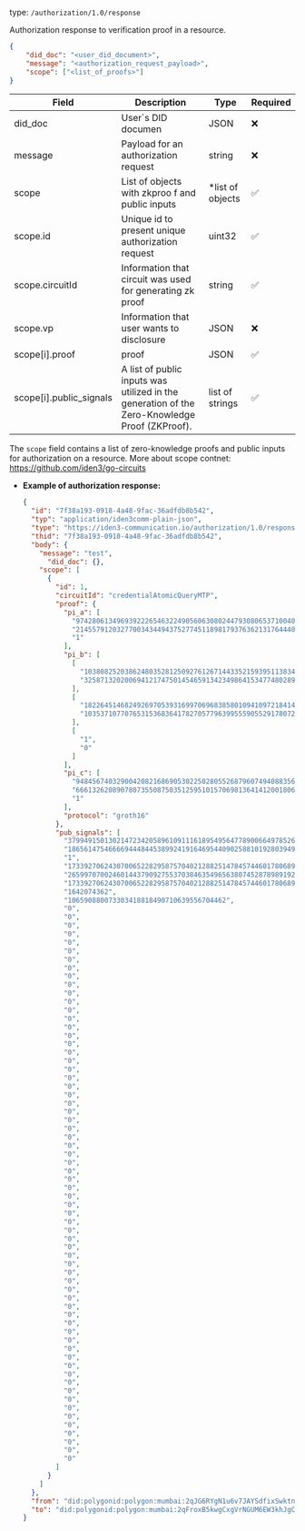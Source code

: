 
type: `/authorization/1.0/response`

Authorization response to verification proof in a resource.

```json
{
	"did_doc": "<user_did_document>",
	"message": "<authorization_request_payload>",
	"scope": ["<list_of_proofs>"]
}
```

| Field                   | Description                                                                                   | Type             | Required |
|-------------------------|-----------------------------------------------------------------------------------------------|------------------|----------|
| did_doc                 | User`s DID documen                                                                            | JSON             | ❌        |
| message                 | Payload for an authorization request                                                          | string           | ❌        |
| scope                   | List of objects with zkproo f and public inputs                                               | *list of objects | ✅        |
| scope.id                | Unique id to present unique authorization request                                             | uint32           | ✅        |
| scope.circuitId         | Information that circuit was used for generating zk proof                                     | string           | ✅        |
| scope.vp                | Information that user wants to disclosure                                                     | JSON             | ❌        |
| scope[i].proof          | proof                                                                                         | JSON             | ✅        |
| scope[i].public_signals | A list of public inputs was utilized in the generation of the Zero-Knowledge Proof (ZKProof). | list of strings  | ✅        |

The `scope` field contains a list of zero-knowledge proofs and public inputs for authorization on a resource. More about scope contnet: https://github.com/iden3/go-circuits

- **Example of authorization response:**
    
    ```json
    {
      "id": "7f38a193-0918-4a48-9fac-36adfdb8b542",
      "typ": "application/iden3comm-plain-json",
      "type": "https://iden3-communication.io/authorization/1.0/response",
      "thid": "7f38a193-0918-4a48-9fac-36adfdb8b542",
      "body": {
        "message": "test",
    	  "did_doc": {},
        "scope": [
          {
            "id": 1,
            "circuitId": "credentialAtomicQueryMTP",
            "proof": {
              "pi_a": [
                "9742806134969392226546322490560630802447930806537100408086160321763928272376",
                "21455791203277003434494375277451189817937636213176444019767120099596514163982",
                "1"
              ],
              "pi_b": [
                [
                  "10380825203862480352812509276126714433521593951138343399902602814224203230644",
                  "3258713202006941217475014546591342349864153477480289203741647764981122849969"
                ],
                [
                  "1822645146824926970539316997069683858010941097218414131904374790154170166572",
                  "10353710770765315368364178270577963995559055291780726291909607243297495512681"
                ],
                [
                  "1",
                  "0"
                ]
              ],
              "pi_c": [
                "9484567403290042082168690530225028055268796074940883562365588128103915644358",
                "6661326208907807355087503512595101570698136414120018064634575604679380099060",
                "1"
              ],
              "protocol": "groth16"
            },
            "pub_signals": [
              "379949150130214723420589610911161895495647789006649785264738141299135414272",
              "18656147546666944484453899241916469544090258810192803949522794490493271005313",
              "1",
              "17339270624307006522829587570402128825147845744601780689258033623056405933706",
              "26599707002460144379092755370384635496563807452878989192352627271768342528",
              "17339270624307006522829587570402128825147845744601780689258033623056405933706",
              "1642074362",
              "106590880073303418818490710639556704462",
              "0",
              "0",
              "0",
              "0",
              "0",
              "0",
              "0",
              "0",
              "0",
              "0",
              "0",
              "0",
              "0",
              "0",
              "0",
              "0",
              "0",
              "0",
              "0",
              "0",
              "0",
              "0",
              "0",
              "0",
              "0",
              "0",
              "0",
              "0",
              "0",
              "0",
              "0",
              "0",
              "0",
              "0",
              "0",
              "0",
              "0",
              "0",
              "0",
              "0",
              "0",
              "0",
              "0",
              "0",
              "0",
              "0",
              "0",
              "0",
              "0",
              "0",
              "0",
              "0",
              "0",
              "0",
              "0",
              "0",
              "0",
              "0",
              "0",
              "0",
              "0",
              "0",
              "0",
              "0",
              "0",
              "0"
            ]
          }
        ]
      },
      "from": "did:polygonid:polygon:mumbai:2qJG6RYgN1u6v7JAYSdfixSwktnZ7hMzd4t21SCdNu",
      "to": "did:polygonid:polygon:mumbai:2qFroxB5kwgCxgVrNGUM6EW3khJgCdHHnKTr3VnTcp"
    }
    ```
